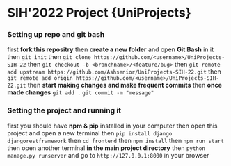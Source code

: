 # SIH'2022 Project {UniProjects}

### Setting up repo and git bash
first **fork this repositry**
then **create a new folder** and open **Git Bash** in it
then `git init`
then `git clone https://github.com/<username>/UniProjects-SIH-22`
then `git checkout -b <branchname>/<feature/bug>`
then `git remote add upstream https://github.com/Ashsenior/UniProjects-SIH-22.git`
then `git remote add origin https://github.com/<username>/UniProjects-SIH-22.git`
then **start making changes and make frequent commits**
then **once made changes** `git add .` `git commit -m "message"`

### Setting the project and running it 
first you should have **npm & pip** installed in your computer
then open this project and open a new terminal 
then `pip install django djangorestframework`
then `cd frontend` then `npm install` then `npm run start`
then open another terminal **in the main project directory** 
then `python manage.py runserver`
and go to `http://127.0.0.1:8000` in your browser